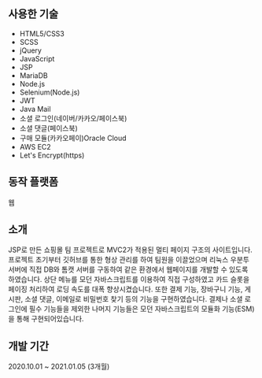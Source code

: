## 사용한 기술

- HTML5/CSS3
- SCSS
- jQuery
- JavaScript
- JSP
- MariaDB
- Node.js
- Selenium(Node.js)
- JWT
- Java Mail
- 소셜 로그인(네이버/카카오/페이스북)
- 소셜 댓글(페이스북)
- 구매 모듈(카카오페이)Oracle Cloud
- AWS EC2
- Let's Encrypt(https)

## 동작 플랫폼

웹

## 소개

JSP로 만든 쇼핑몰 팀 프로젝트로 MVC2가 적용된 멀티 페이지 구조의 사이트입니다. 프로젝트 초기부터 깃허브를 통한 형상 관리를 하여 팀원을 이끌었으며 리눅스 우분투 서버에 직접 DB와 톰캣 서버를 구동하여 같은 환경에서 웹페이지를 개발할 수 있도록 하였습니다. 상단 메뉴를 모던 자바스크립트를 이용하여 직접 구성하였고 카드 슬롯을 페이징 처리하여 로딩 속도를 대폭 향상시켰습니다. 또한 결제 기능, 장바구니 기능, 게시판, 소셜 댓글, 이메일로 비밀번호 찾기 등의 기능을 구현하였습니다. 결제나 소셜 로그인에 필수 기능들을 제외한 나머지 기능들은 모던 자바스크립트의 모듈화 기능(ESM)을 통해 구현되어있습니다.

## 개발 기간

2020.10.01 ~ 2021.01.05 (3개월)
